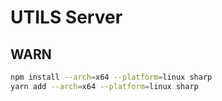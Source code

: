# UTILS Server

## WARN

```bash
npm install --arch=x64 --platform=linux sharp
yarn add --arch=x64 --platform=linux sharp
```
